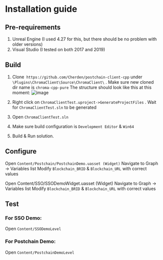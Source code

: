 
# Installation guide


## Pre-requirements

1. Unreal Engine (I used 4.27 for this, but there should be no problem with older versions)
2. Visual Studio (I tested on both 2017 and 2019)


## Build

1. Clone` https://github.com/Cherden/postchain-client-cpp` under `\Plugins\ChromaClient\Source\ChromaClient\` .
Make sure new cloned dir name is `chroma-cpp-pure`
The structure should look like this at this moment: 
![image](https://user-images.githubusercontent.com/85849035/140369944-0f6673a5-8ff0-4a06-b97d-a1ae08dc9517.png)

2. Right click on `ChromaClientTest.uproject->GenerateProjectFiles` . Wait for `ChromaClientTest.sln` to be generated
5. Open `ChromaClientTest.sln`
6. Make sure build configuration is `Development Editor`  & `Win64`	
7. Build & Run solution.


## Configure

Open `Content/Postchain/PostchainDemo.uasset (Widget)`
Navigate to Graph -> Variables list
Modify `Blockchain_BRID` & `Blockchain_URL` with correct values

Open Content/SSO/SSODemoWidget.uasset (Widget)
Navigate to Graph -> Variables list
Modify `Blockchain_BRID` & `Blockchain_URL` with correct values


## Test
 
### For SSO Demo:
Open `Content/SSODemoLevel`

### For Postchain Demo:
Open `Content/PostchainDemoLevel`
